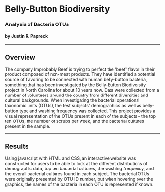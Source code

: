 # Belly-Button Biodiversity 
### Analysis of Bacteria OTUs 
#### by Justin R. Papreck
---

## Overview
The company Improbably Beef is trying to perfect the 'beef' flavor in their product composed of non-meat products. They have identified a potential source of flavoring to be connected with human belly-button bacteria, something that has been investigated by the Belly-Button Biodiversity project in North Carolina for about 10 years now. Data were collected from a number of volunteers around the country from different diversities and cultural backgrounds. When investigating the bacterial operational taxonomic units (OTUs), the test subjects' demographics as well as belly-button type and washing frequency was collected. This project provides a visual representation of the OTUs present in each of the subjects - the top ten OTUs, the number of scrubs per week, and the bacterial cultures present in the sample. 

---
## Results
Using javascript with HTML and CSS, an interactive website was constructed for users to be able to look at the different distributions of demographic data, top ten bacterial cultures, the washing frequency, and the overall bacterial cultures found in each subject. The bacterial OTUs were originally presented by OTU ID number, but when hovering over the graphics, the names of the bacteria in each OTU is represented if known. 

